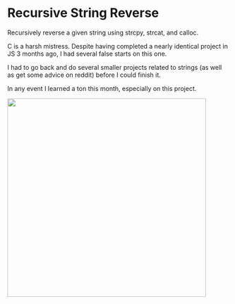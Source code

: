 # Recursive String Reverse
Recursively reverse a given string using strcpy, strcat, and calloc.

C is a harsh mistress. Despite having completed a nearly identical project in JS 3 months ago, I had several false starts on this one.

I had to go back and do several smaller projects related to strings (as well as get some advice on reddit) before I could finish it.

In any event I learned a ton this month, especially on this project. 

<img src ="http://40.media.tumblr.com/a6e961f403cbbb5ca0417e2828a643a8/tumblr_inline_nxizbgmljk1tvc5hi_1280.png" width="450">
